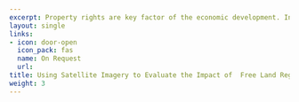 ```yaml
---
excerpt: Property rights are key factor of the economic development. In order to identify the causal effect of land ownership, one should exploit a natural experiment, otherwise it is difficult to exogenously identify the effect, as typically registration decision is not random and there is a potential positive selection bias among registered households. To overcome the identification problem, we study the unique Systematic Land Registration Pilot Reform (2016-2019) in Georgia. We contribute the literature with the novel way to evaluate such experiment based on high resolution data and machine learning methods. Using remotely sensed daytime satellite images and cadastral maps, we find the positive changes in household welfare which we measure in terms of the quality of rooftops and land use, in a recent free land registration program in rural Georgia.
layout: single
links:
- icon: door-open
  icon_pack: fas
  name: On Request
  url:
title: Using Satellite Imagery to Evaluate the Impact of  Free Land Registration in Georgia (with Irakli Barbakadze)
weight: 3
---
```


